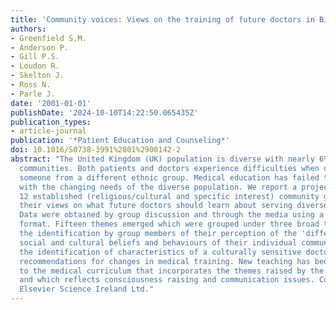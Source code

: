```yaml
---
title: 'Community voices: Views on the training of future doctors in Birmingham, UK'
authors:
- Greenfield S.M.
- Anderson P.
- Gill P.S.
- Loudon R.
- Skelton J.
- Ross N.
- Parle J.
date: '2001-01-01'
publishDate: '2024-10-10T14:22:50.065435Z'
publication_types:
- article-journal
publication: '*Patient Education and Counseling*'
doi: 10.1016/S0738-3991%2801%2900142-2
abstract: "The United Kingdom (UK) population is diverse with nearly 6% minority ethnic
  communities. Both patients and doctors experience difficulties when dealing with
  someone from a different ethnic group. Medical education has failed to keep pace
  with the changing needs of the diverse population. We report a project in which
  12 established (religious/cultural and specific interest) community groups expressed
  their views on what future doctors should learn about serving diverse populations.
  Data were obtained by group discussion and through the media using a structured
  format. Fifteen themes emerged which were grouped under three broad themes: firstly,
  the identification by group members of their perception of the 'differences' in
  social and cultural beliefs and behaviours of their individual community; secondly,
  the identification of characteristics of a culturally sensitive doctor; and lastly,
  recommendations for changes in medical training. New teaching has been introduced
  to the medical curriculum that incorporates the themes raised by the communities
  and which reflects consciousness raising and communication issues. Copyright © 2001
  Elsevier Science Ireland Ltd."
---
```

